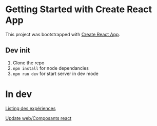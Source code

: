 # Getting Started with Create React App

This project was bootstrapped with [Create React App](https://github.com/facebook/create-react-app).

## Dev init

1. Clone the  repo
2. `npm install` for node dependancies
3. `npm run dev` for start server in dev mode
# In dev
[Listing des expériences](./docs/experience.md)

[Update web/Composants react](./docs/Front.md)